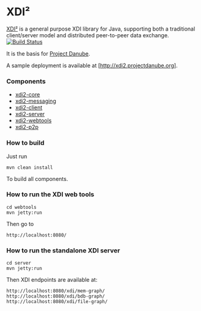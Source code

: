 # XDI²

[XDI²](http://github.com/peacekeeper/xdi2) is a general purpose XDI library for Java, supporting both a traditional client/server model and distributed peer-to-peer data exchange. [![Build Status](https://secure.travis-ci.org/LockerProject/Locker.png)](http://travis-ci.org/LockerProject/Locker)

It is the basis for [Project Danube](http://www.projectdanube.org/).

A sample deployment is available at [http://xdi2.projectdanube.org].

### Components

* [xdi2-core](https://github.com/peacekeeper/xdi2/wiki/xdi2-core)
* [xdi2-messaging](https://github.com/peacekeeper/xdi2/wiki/xdi2-messaging)
* [xdi2-client](https://github.com/peacekeeper/xdi2/wiki/xdi2-client)
* [xdi2-server](https://github.com/peacekeeper/xdi2/wiki/xdi2-server)
* [xdi2-webtools](https://github.com/peacekeeper/xdi2/wiki/xdi2-webtools)
* [xdi2-p2p](https://github.com/peacekeeper/xdi2/wiki/xdi2-p2p)

### How to build

Just run

    mvn clean install

To build all components.

### How to run the XDI web tools

    cd webtools
    mvn jetty:run

Then go to

    http://localhost:8080/


### How to run the standalone XDI server

    cd server
    mvn jetty:run

Then XDI endpoints are available at:

    http://localhost:8080/xdi/mem-graph/
    http://localhost:8080/xdi/bdb-graph/
    http://localhost:8080/xdi/file-graph/

